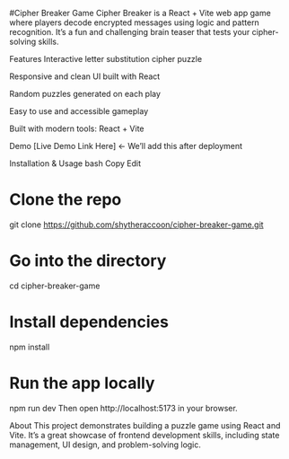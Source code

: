 #Cipher Breaker Game
Cipher Breaker is a React + Vite web app game where players decode encrypted messages using logic and pattern recognition. It’s a fun and challenging brain teaser that tests your cipher-solving skills.

Features
Interactive letter substitution cipher puzzle

Responsive and clean UI built with React

Random puzzles generated on each play

Easy to use and accessible gameplay

Built with modern tools: React + Vite

Demo
[Live Demo Link Here] ← We’ll add this after deployment

Installation & Usage
bash
Copy
Edit
# Clone the repo
git clone https://github.com/shytheraccoon/cipher-breaker-game.git

# Go into the directory
cd cipher-breaker-game

# Install dependencies
npm install

# Run the app locally
npm run dev
Then open http://localhost:5173 in your browser.

About
This project demonstrates building a puzzle game using React and Vite. It’s a great showcase of frontend development skills, including state management, UI design, and problem-solving logic.
